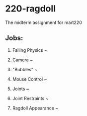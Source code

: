 # 220-ragdoll

The midterm assignment for mart220


## Jobs:

1)  Falling Physics     ~

2)  Camera        ~

3)  "Bubbles"     ~

4)  Mouse Control     ~

5)  Joints       ~

6)  Joint Restraints    ~

7)  Ragdoll Appearance    ~
